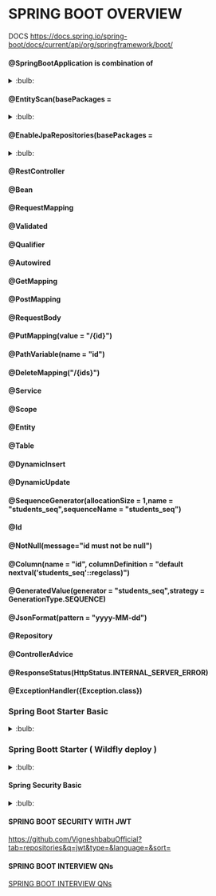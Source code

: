 # SPRING BOOT OVERVIEW

DOCS
https://docs.spring.io/spring-boot/docs/current/api/org/springframework/boot/

#### @SpringBootApplication is combination of
<details>
  <summary>:bulb:</summary>
  
  ```JS
@Configuration (used for Java-based configuration) - if not written means, no issues. But ComponentScan should be written.
@ComponentScan (used for component scanning)  - if not written means, Server will not be accessed.
@EnableAutoConfiguration (used to enable auto-configuration in Spring Boot) - if not written means, Application itself will not  build successfully / deployed.
```
REF: https://docs.spring.io/spring-boot/docs/current/api/org/springframework/boot/autoconfigure/SpringBootApplication.html

![image](https://user-images.githubusercontent.com/70185865/164116420-7d4d863c-7e0d-4406-a7ff-33d9ec58c3e3.png)

</details>

#### @EntityScan(basePackages =
<details>
  <summary>:bulb:</summary>
  
  ```JS
 Using @EntityScan will cause auto-configuration to Set the packages scanned for JPA entities.  
```
REF: 
https://docs.spring.io/spring-boot/docs/current/api/org/springframework/boot/autoconfigure/domain/EntityScan.html

</details>

#### @EnableJpaRepositories(basePackages =
<details>
  <summary>:bulb:</summary>
  
  ```JS
 Annotation to enable JPA repositories. Will scan the package of the annotated configuration class for Spring Data repositories by default.  
```
REF: 
https://docs.spring.io/spring-data/jpa/docs/current/api/org/springframework/data/jpa/repository/config/EnableJpaRepositories.html

</details>

#### @RestController
#### @Bean
#### @RequestMapping
#### @Validated
#### @Qualifier
#### @Autowired
#### @GetMapping
#### @PostMapping
#### @RequestBody
#### @PutMapping(value = "/{id}")
#### @PathVariable(name = "id")
#### @DeleteMapping("/{ids}")
#### @Service
#### @Scope
#### @Entity
#### @Table
#### @DynamicInsert
#### @DynamicUpdate
#### @SequenceGenerator(allocationSize = 1,name = "students_seq",sequenceName = "students_seq")
#### @Id
#### @NotNull(message="id must not be null")
#### @Column(name = "id", columnDefinition = "default nextval('students_seq'::regclass)")
#### @GeneratedValue(generator = "students_seq",strategy = GenerationType.SEQUENCE)
#### @JsonFormat(pattern = "yyyy-MM-dd")
#### @Repository
#### @ControllerAdvice
#### @ResponseStatus(HttpStatus.INTERNAL_SERVER_ERROR)
#### @ExceptionHandler({Exception.class})

### Spring Boot Starter Basic
<details>
  <summary>:bulb:</summary>
  
 @ POM.XML
```JS
<?xml version="1.0" encoding="UTF-8"?>
<project xmlns="http://maven.apache.org/POM/4.0.0"
	xmlns:xsi="http://www.w3.org/2001/XMLSchema-instance"
	xsi:schemaLocation="http://maven.apache.org/POM/4.0.0 https://maven.apache.org/xsd/maven-4.0.0.xsd">
	<modelVersion>4.0.0</modelVersion>
	<parent>
		<groupId>org.springframework.boot</groupId>
		<artifactId>spring-boot-starter-parent</artifactId>
		<version>2.6.7</version>
		<relativePath /> <!-- lookup parent from repository -->
	</parent>
	<groupId>com.spring-boot-basic-access-refresh-tokens-jwt</groupId>
	<artifactId>spring-boot-basic-access-refresh-tokens-jwt</artifactId>
	<version>1</version>
	<packaging>war</packaging>
	<name>spring-boot-basic-access-refresh-tokens-jwt</name>
	<description>Demo project for spring-boot-basic-access-refresh-tokens-jwt</description>
	<properties>
		<java.version>11</java.version>
	</properties>
	<dependencies>
		<dependency>
			<groupId>org.springframework.boot</groupId>
			<artifactId>spring-boot-starter-web</artifactId>
		</dependency>

		<dependency>
			<groupId>org.springframework.boot</groupId>
			<artifactId>spring-boot-starter-tomcat</artifactId>
			<scope>provided</scope>
		</dependency>
    
		<dependency>
			<groupId>org.springframework.boot</groupId>
			<artifactId>spring-boot-starter-test</artifactId>
			<scope>test</scope>
		</dependency>
		    	
	</dependencies>

	<build>
		<finalName>jwt-example</finalName>
		<plugins>
			<plugin>
				<groupId>org.springframework.boot</groupId>
				<artifactId>spring-boot-maven-plugin</artifactId>
			</plugin>
			<!-- <plugin> <groupId>org.wildfly.plugins</groupId> <artifactId>wildfly-maven-plugin</artifactId> 
				<version>2.0.0.Final</version> </plugin> -->
		</plugins>
	</build>

</project>


```
#### @ application.properties
```JS

server.servlet.context-path=/jwt-example
```

</details>



### Spring Boott Starter ( Wildfly deploy )
<details>
  <summary>:bulb:</summary>
  
  @ POM.XML
```JS
<?xml version="1.0" encoding="UTF-8"?>
<project xmlns="http://maven.apache.org/POM/4.0.0"
	xmlns:xsi="http://www.w3.org/2001/XMLSchema-instance"
	xsi:schemaLocation="http://maven.apache.org/POM/4.0.0 https://maven.apache.org/xsd/maven-4.0.0.xsd">
	<modelVersion>4.0.0</modelVersion>
	<parent>
		<groupId>org.springframework.boot</groupId>
		<artifactId>spring-boot-starter-parent</artifactId>
		<version>2.6.7</version>
		<relativePath /> <!-- lookup parent from repository -->
	</parent>
	<groupId>com.spring-boot-basic-access-refresh-tokens-jwt</groupId>
	<artifactId>spring-boot-basic-access-refresh-tokens-jwt</artifactId>
	<version>1</version>
	<packaging>war</packaging>
	<name>spring-boot-basic-access-refresh-tokens-jwt</name>
	<description>Demo project for spring-boot-basic-access-refresh-tokens-jwt</description>
	<properties>
		<java.version>11</java.version>
	</properties>
	<dependencies>
		
    <dependency>
			<groupId>org.springframework.boot</groupId>
			<artifactId>spring-boot-starter-web</artifactId>
			<exclusions>
				<!-- <exclusion> <groupId>org.springframework.boot</groupId> <artifactId>spring-boot-starter-tomcat</artifactId> 
					</exclusion> -->
				<exclusion>
					<groupId>org.springframework.boot</groupId>
					<artifactId>spring-boot-starter-logging</artifactId>
				</exclusion>
			</exclusions>
		</dependency>

		<dependency>
			<groupId>org.springframework.boot</groupId>
			<artifactId>spring-boot-starter-tomcat</artifactId>
			<scope>provided</scope>
		</dependency>

		<dependency>
			<groupId>org.springframework.boot</groupId>
			<artifactId>spring-boot-starter-test</artifactId>
			<scope>test</scope>
		</dependency>
    
		<dependency> 
      <groupId>javax.servlet</groupId> 
      <artifactId>javax.servlet-api</artifactId> 
			<version>3.1.0</version>$NO-MVN-MAN-VER$ 
      <scope>provided</scope> 
    </dependency> -->
	
	</dependencies>

	<build>
		<finalName>jwt-example</finalName>
		<plugins>
			<plugin>
				<groupId>org.springframework.boot</groupId>
				<artifactId>spring-boot-maven-plugin</artifactId>
			</plugin>
			<!-- <plugin> <groupId>org.wildfly.plugins</groupId> <artifactId>wildfly-maven-plugin</artifactId> 
				<version>2.0.0.Final</version> </plugin> -->
		</plugins>
	</build>

</project>


```

@ ......Application class
```JS
If the below configuration missed means, then server routing to controller end-points will be failed

@SpringBootApplication(scanBasePackages = "com.springbootbasicaccessrefreshtokensjwt")
```

</details>



#### Spring Security Basic
<details>
  <summary>:bulb:</summary>
  
 @ POM.XML
```JS

<?xml version="1.0" encoding="UTF-8"?>
<project xmlns="http://maven.apache.org/POM/4.0.0"
	xmlns:xsi="http://www.w3.org/2001/XMLSchema-instance"
	xsi:schemaLocation="http://maven.apache.org/POM/4.0.0 https://maven.apache.org/xsd/maven-4.0.0.xsd">
	<modelVersion>4.0.0</modelVersion>
	<parent>
		<groupId>org.springframework.boot</groupId>
		<artifactId>spring-boot-starter-parent</artifactId>
		<version>2.6.7</version>
		<relativePath /> <!-- lookup parent from repository -->
	</parent>
	<groupId>com.spring-boot-basic-access-refresh-tokens-jwt</groupId>
	<artifactId>spring-boot-basic-access-refresh-tokens-jwt</artifactId>
	<version>1</version>
	<packaging>war</packaging>
	<name>spring-boot-basic-access-refresh-tokens-jwt</name>
	<description>Demo project for spring-boot-basic-access-refresh-tokens-jwt</description>
	<properties>
		<java.version>11</java.version>
	</properties>
	<dependencies>
		<dependency>
			<groupId>org.springframework.boot</groupId>
			<artifactId>spring-boot-starter-web</artifactId>
			<exclusions>
				<!-- <exclusion> <groupId>org.springframework.boot</groupId> <artifactId>spring-boot-starter-tomcat</artifactId> 
					</exclusion> -->
				<exclusion>
					<groupId>org.springframework.boot</groupId>
					<artifactId>spring-boot-starter-logging</artifactId>
				</exclusion>
			</exclusions>
		</dependency>

		<dependency>
			<groupId>org.springframework.boot</groupId>
			<artifactId>spring-boot-starter-tomcat</artifactId>
			<scope>provided</scope>
		</dependency>
		<dependency>
			<groupId>org.springframework.boot</groupId>
			<artifactId>spring-boot-starter-test</artifactId>
			<scope>test</scope>
		</dependency>
		<!-- <dependency> <groupId>javax.servlet</groupId> <artifactId>javax.servlet-api</artifactId> 
			<version>3.1.0</version>$NO-MVN-MAN-VER$ <scope>provided</scope> </dependency> -->
		<dependency>
			<groupId>org.springframework.boot</groupId>
			<artifactId>spring-boot-starter-security</artifactId>
		</dependency>

		<dependency>
			<groupId>org.springframework.security</groupId>
			<artifactId>spring-security-test</artifactId>
			<scope>test</scope>
		</dependency>
	
	</dependencies>

	<build>
		<finalName>jwt-example</finalName>
		<plugins>
			<plugin>
				<groupId>org.springframework.boot</groupId>
				<artifactId>spring-boot-maven-plugin</artifactId>
			</plugin>
			<!-- <plugin> <groupId>org.wildfly.plugins</groupId> <artifactId>wildfly-maven-plugin</artifactId> 
				<version>2.0.0.Final</version> </plugin> -->
		</plugins>
	</build>

</project>


```
#### @ application.properties file
```JS
spring.security.user.name=user
spring.security.user.password=password

```
![image](https://user-images.githubusercontent.com/70185865/166185456-a253153d-dc02-413e-a8cd-d35191f3e742.png)



</details>

#### SPRING BOOT SECURITY WITH JWT

https://github.com/VigneshbabuOfficial?tab=repositories&q=jwt&type=&language=&sort=


#### SPRING BOOT INTERVIEW QNs
[SPRING BOOT INTERVIEW QNs](https://github.com/VigneshbabuOfficial/programming-overview-interview-questions-answers/blob/main/java-and-springboot-db-qns-ans.md#spring-questions--answers)
